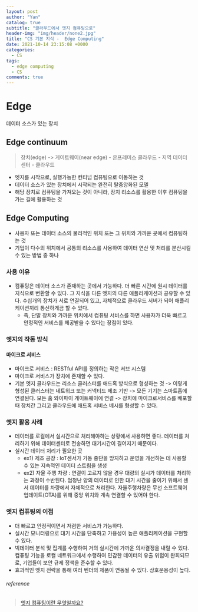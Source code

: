 ```yaml
---
layout: post
author: "Yan"
catalog: true
subtitle: "클라우드에서 엣지 컴퓨팅으로"
header-img: "img/header/none2.jpg"
title: "CS 기본 지식 -  Edge Computing"
date: 2021-10-14 23:15:08 +0000
categories:
  - CS
tags:
  - edge computing
  - CS
comments: true
---
```


# Edge

데이터 소스가 있는 장치

## Edge continuum

> 장치(edge) -> 게이트웨이(near edge) - 온프레미스 클라우드 - 지역 데이터 센터 - 클라우드

- 엣지를 시작으로, 실행가능한 컨티넘 컴퓨팅으로 이동하는 것
- 데이터 소스가 있는 장치에서 시작되는 완전히 탈중앙화된 모델
- 해당 장치로 컴퓨팅을 가져오는 것이 아니라, 장치 리소스를 활용한 이후 컴퓨팅을 가는 길에 활용하는 것

## Edge Computing

- 사용자 또는 데이터 소스의 물리적인 위치 또는 그 위치와 가까운 곳에서 컴퓨팅하는 것
- 기업이 다수의 위치에서 공통의 리소스를 사용하여 데이터 연산 및 처리를 분산시킬 수 있는 방법 중 하나

### 사용 이유

- 컴퓨팅은 데이터 소스가 존재하는 곳에서 가능하다. 더 빠른 시간에 원시 데이터를 지식으로 변환할 수 있다. 그 지식을 다른 엣지의 다른 애플리케이션과 공유할 수 있다. 수십개의 장치가 서로 연결되어 있고, 자체적으로 클라우드 서버가 되어 애플리케이션끼리 통신하게끔 할 수 있다.
  - 즉, 단말 장치와 가까운 위치에서 컴퓨팅 서비스를 하면 사용자가 더욱 빠르고 안정적인 서비스를 제공받을 수 있다는 장점이 있다.

### 엣지의 작동 방식

#### 마이크로 서비스

- 마이크로 서비스 : RESTful API를 정의하는 작은 서브 시스템
- 마이크로 서비스가 장치에 존재할 수 있다.
- 기본 엣지 클라우드는 리소스 클러스터를 애드혹 방식으로 형성하는 것 -> 이렇게 형성된 클러스터는 네트워크 또는 커넥티드 제조 기반 -> 모든 기기는 스마트홈에 연결된다. 모든 홈 와이파이 게이트웨이에 연결 -> 장치에 마이크로서비스를 배포할 때 장치간 그리고 클라우드에 애드혹 서비스 베시를 형성할 수 있다.

### 엣지 활용 사례

- 데이터를 로컬에서 실시간으로 처리해야하는 상황에서 사용하면 좋다. 데이터를 처리하기 위해 데이터센터로 전송하면 대기시간이 길어지기 때문이다.
- 실시간 데이터 처리가 필요한 곳
  - ex1) 제조 공장 : IoT센서가 가동 중단을 방지하고 운영을 개선하는 데 사용할 수 있는 지속적인 데이터 스트림을 생성
  - ex2) 자율 주행 차량 : 연결이 고르지 않을 경우 대량의 실시가 데이터를 처리하는 과정이 수반된다. 엄청난 양의 데이터로 인한 대기 시간을 줄이기 위해서 센서 데이터를 차량에서 자체적으로 처리한다. 자율주행차량은 무선 소프트웨어 업데이트(OTA)를 위해 중앙 위치와 계속 연결할 수 있어야 한다.

### 엣지 컴퓨팅의 이점

- 더 빠르고 안정적이면서 저렴한 서비스가 가능하다.
- 실시간 모니터링으로 대기 시간을 단축하고 가용성이 높은 애플리케이션을 구현할 수 있다.
- 빅데이터 분석 및 집계를 수행하여 거의 실시간에 가까운 의사결정을 내릴 수 있다. 컴퓨팅 기능을 로컬 네트워크에서 수행하여 민감한 데이터의 유출 위험이 완회되므로, 기업들이 보안 규제 정책을 준수할 수 있다.
- 효과적인 엣지 전략을 통해 여러 벤더의 제품이 연동될 수 있다. 상호운용성이 높다.

###### reference

> [엣지 컴퓨팅이란 무엇일까요?](https://www.redhat.com/ko/topics/edge-computing/what-is-edge-computing)
